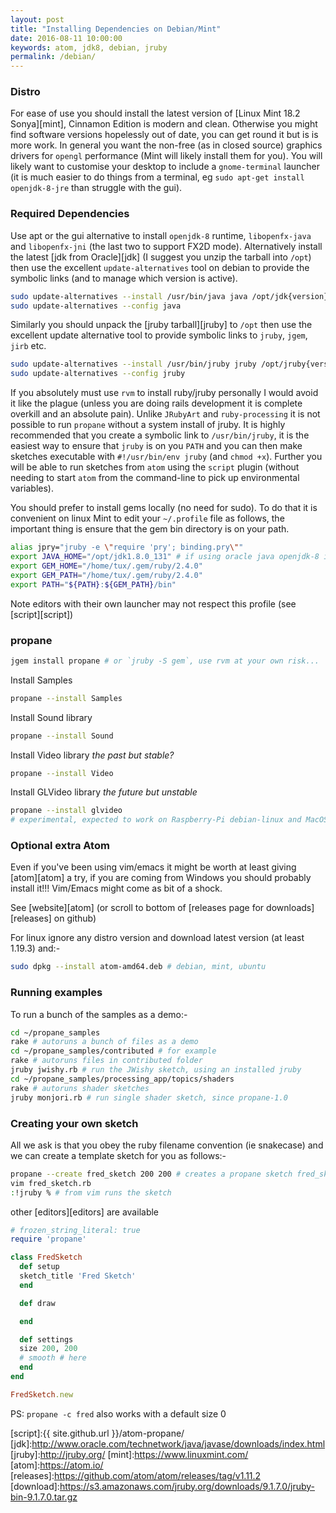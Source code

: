 ```yaml
---
layout: post
title: "Installing Dependencies on Debian/Mint"
date: 2016-08-11 10:00:00
keywords: atom, jdk8, debian, jruby
permalink: /debian/
---
```

### Distro ###

For ease of use you should install the latest version of [Linux Mint 18.2  Sonya][mint], Cinnamon Edition is modern and clean. Otherwise you might find software versions hopelessly out of date, you can get round it but is is more work.  In general you want the non-free (as in closed source) graphics drivers for `opengl` performance (Mint will likely install them for you).  You will likely want to customise your desktop to include a `gnome-terminal` launcher (it is much easier to do things from a terminal, eg `sudo apt-get install openjdk-8-jre` than struggle with the gui).

### Required Dependencies ###

Use apt or the gui alternative to install `openjdk-8` runtime, `libopenfx-java` and `libopenfx-jni` (the last two to support FX2D mode). Alternatively install the latest [jdk from Oracle][jdk] (I suggest you unzip the tarball into `/opt`) then use the excellent `update-alternatives` tool on debian to provide the symbolic links (and to manage which version is active).

```bash
sudo update-alternatives --install /usr/bin/java java /opt/jdk{version}/bin/java 100
sudo update-alternatives --config java
```

Similarly you should unpack the [jruby tarball][jruby] to `/opt`  then use the excellent update alternative tool to provide symbolic links to `jruby`, `jgem`, `jirb` etc.

```bash
sudo update-alternatives --install /usr/bin/jruby jruby /opt/jruby{version}/bin/jruby 100
sudo update-alternatives --config jruby
```

If you absolutely must use `rvm` to install ruby/jruby personally I would avoid it like the plague (unless you are doing rails development it is complete overkill and an absolute pain). Unlike `JRubyArt` and `ruby-processing` it is not possible to run `propane` without a system install of jruby. It is highly recommended that you create a symbolic link to `/usr/bin/jruby`, it is the easiest way to ensure that `jruby` is on you `PATH` and you can then make sketches executable with `#!/usr/bin/env jruby` (and `chmod +x`). Further you will be able to run sketches from `atom` using the `script` plugin (without needing to start `atom` from the command-line to pick up environmental variables).

You should prefer to install gems locally (no need for sudo). To do that it is convenient on linux Mint to edit your `~/.profile` file as follows, the important thing is ensure that the gem bin directory is on your path.

```bash
alias jpry="jruby -e \"require 'pry'; binding.pry\""
export JAVA_HOME="/opt/jdk1.8.0_131" # if using oracle java openjdk-8 is fine though
export GEM_HOME="/home/tux/.gem/ruby/2.4.0"
export GEM_PATH="/home/tux/.gem/ruby/2.4.0"
export PATH="${PATH}:${GEM_PATH}/bin"
```
Note editors with their own launcher may not respect this profile (see [script][script])

### propane

```bash
jgem install propane # or `jruby -S gem`, use rvm at your own risk...
```

Install Samples

```bash
propane --install Samples
```

Install Sound library

```bash
propane --install Sound
```

Install Video library _the past but stable?_

```bash
propane --install Video
```

Install GLVideo library _the future but unstable_

```bash
propane --install glvideo
# experimental, expected to work on Raspberry-Pi debian-linux and MacOS
```

### Optional extra Atom ###

Even if you've been using vim/emacs it might be worth at least giving [atom][atom] a try, if you are coming from Windows you should probably install it!!! Vim/Emacs might come as bit of a shock.

See [website][atom] (or scroll to bottom of [releases page for downloads][releases] on github)

For linux ignore any distro version and download latest version (at least 1.19.3) and:-

```bash
sudo dpkg --install atom-amd64.deb # debian, mint, ubuntu
```

### Running examples ###

To run a bunch of the samples as a demo:-

```bash
cd ~/propane_samples
rake # autoruns a bunch of files as a demo
cd ~/propane_samples/contributed # for example
rake # autoruns files in contributed folder
jruby jwishy.rb # run the JWishy sketch, using an installed jruby
cd ~/propane_samples/processing_app/topics/shaders
rake # autoruns shader sketches
jruby monjori.rb # run single shader sketch, since propane-1.0
```

### Creating your own sketch

All we ask is that you obey the ruby filename convention (ie snakecase) and we can create a template sketch for you as follows:-

```bash
propane --create fred_sketch 200 200 # creates a propane sketch fred_sketch.rb (see below)
vim fred_sketch.rb
:!jruby % # from vim runs the sketch
```

other [editors][editors] are available

```ruby
# frozen_string_literal: true
require 'propane'

class FredSketch
  def setup
  sketch_title 'Fred Sketch'
  end

  def draw

  end

  def settings
  size 200, 200
  # smooth # here
  end
end

FredSketch.new
```

PS: `propane -c fred` also works with a default size 0

[script]:{{ site.github.url }}/atom-propane/
[jdk]:http://www.oracle.com/technetwork/java/javase/downloads/index.html
[jruby]:http://jruby.org/
[mint]:https://www.linuxmint.com/
[atom]:https://atom.io/
[releases]:https://github.com/atom/atom/releases/tag/v1.11.2
[download]:https://s3.amazonaws.com/jruby.org/downloads/9.1.7.0/jruby-bin-9.1.7.0.tar.gz
